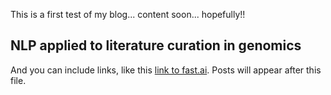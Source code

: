 This is a first test of my blog... content soon... hopefully!!


## NLP applied to literature curation in genomics

And you can include links, like this [link to fast.ai](https://www.fast.ai). Posts will appear after this file. 

